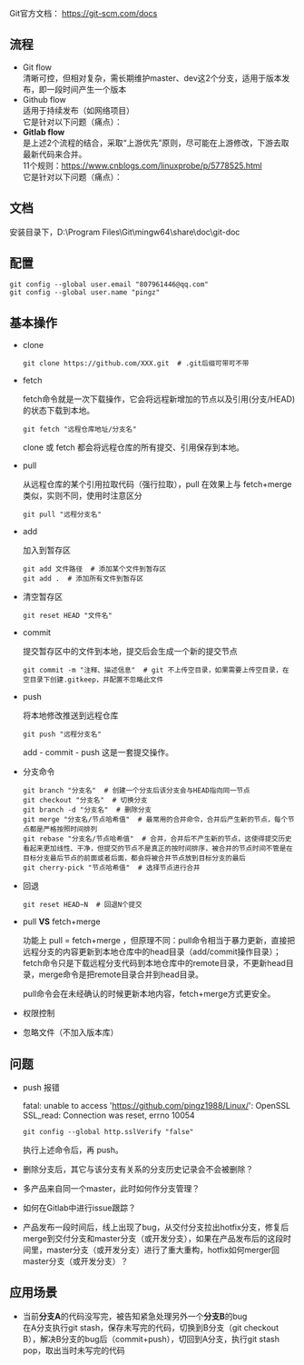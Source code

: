 Git官方文档： https://git-scm.com/docs

## 流程
* Git flow  
清晰可控，但相对复杂，需长期维护master、dev这2个分支，适用于版本发布，即一段时间产生一个版本
* Github flow  
适用于持续发布（如网络项目）  
它是针对以下问题（痛点）： 
* **Gitlab flow**  
是上述2个流程的结合，采取“上游优先”原则，尽可能在上游修改，下游去取最新代码来合并。  
11个规则：https://www.cnblogs.com/linuxprobe/p/5778525.html  
它是针对以下问题（痛点）：

## 文档

安装目录下，D:\Program Files\Git\mingw64\share\doc\git-doc

## 配置

```shell
git config --global user.email "807961446@qq.com"
git config --global user.name "pingz"
```

## 基本操作

* clone

  ```shell
  git clone https://github.com/XXX.git  # .git后缀可带可不带
  ```

* fetch

   fetch命令就是一次下载操作，它会将远程新增加的节点以及引用(分支/HEAD)的状态下载到本地。

  ```shell
  git fetch "远程仓库地址/分支名"
  ```

   clone 或 fetch 都会将远程仓库的所有提交、引用保存到本地。

* pull

  从远程仓库的某个引用拉取代码（强行拉取），pull 在效果上与 fetch+merge 类似，实则不同，使用时注意区分

  ```shell
  git pull "远程分支名"
  ```
  
* add

  加入到暂存区

  ```shell
  git add 文件路径  # 添加某个文件到暂存区
  git add .  # 添加所有文件到暂存区
  ```

* 清空暂存区

  ```shell
  git reset HEAD "文件名"
  ```

* commit

  提交暂存区中的文件到本地，提交后会生成一个新的提交节点

  ```shell
  git commit -m "注释、描述信息"  # git 不上传空目录，如果需要上传空目录，在空目录下创建.gitkeep，并配置不忽略此文件
  ```

* push

  将本地修改推送到远程仓库

  ```shell
  git push "远程分支名"
  ```

  add - commit - push 这是一套提交操作。

* 分支命令

  ```shell
  git branch "分支名"  # 创建一个分支后该分支会与HEAD指向同一节点
  git checkout "分支名"  # 切换分支
  git branch -d "分支名"  # 删除分支
  git merge "分支名/节点哈希值"  # 最常用的合并命令，合并后产生新的节点，每个节点都是严格按照时间排列
  git rebase "分支名/节点哈希值"  # 合并，合并后不产生新的节点，这使得提交历史看起来更加线性、干净，但提交的节点不是真正的按时间排序，被合并的节点时间不管是在目标分支最后节点的前面或者后面，都会将被合并节点放到目标分支的最后
  git cherry-pick "节点哈希值"  # 选择节点进行合并
  ```

* 回退
  
  ```shell
  git reset HEAD~N  # 回退N个提交
  ```

* pull **VS** fetch+merge    
  
  功能上 pull = fetch+merge ，但原理不同：pull命令相当于暴力更新，直接把远程分支的内容更新到本地仓库中的head目录（add/commit操作目录）；fetch命令只是下载远程分支代码到本地仓库中的remote目录，不更新head目录，merge命令是把remote目录合并到head目录。  
  
  pull命令会在未经确认的时候更新本地内容，fetch+merge方式更安全。

* 权限控制  

* 忽略文件（不加入版本库）

## 问题  
* push 报错

  fatal: unable to access 'https://github.com/pingz1988/Linux/': OpenSSL SSL_read: Connection was reset, errno 10054

  ```shell
  git config --global http.sslVerify "false"
  ```

  执行上述命令后，再 push。

* 删除分支后，其它与该分支有关系的分支历史记录会不会被删除？  

* 多产品来自同一个master，此时如何作分支管理？

* 如何在Gitlab中进行issue跟踪？

* 产品发布一段时间后，线上出现了bug，从交付分支拉出hotfix分支，修复后merge到交付分支和master分支（或开发分支），如果在产品发布后的这段时间里，master分支（或开发分支）进行了重大重构，hotfix如何merger回master分支（或开发分支）？

## 应用场景
* 当前**分支A**的代码没写完，被告知紧急处理另外一个**分支B**的bug  
在A分支执行git stash，保存未写完的代码，切换到B分支（git checkout B），解决B分支的bug后（commit+push），切回到A分支，执行git stash pop，取出当时未写完的代码